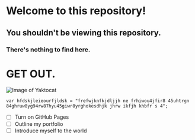 # Welcome to this repository!

## You shouldn't be viewing this repository.

### There's nothing to find here.

# GET OUT.
![Image of Yaktocat](https://octodex.github.com/images/yaktocat.png)
```
var hfdskjleieourfjldsk = "frefwjknfkjdljjh ne frhiwou4jfir8 45uhtrgn 84ghruw8yg94rw87hyu45giwr8yrghokesdhjk jhrw ikfjh khbfr s 4";
```
- [ ] Turn on GitHub Pages
- [ ] Outline my portfolio
- [ ] Introduce myself to the world
